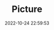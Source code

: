 ---
weight: 1
images:
- /images/edited/68.jpeg
title: Picture
date: 2022-10-24 22:59:53
tags: [luminar neo,work]
---